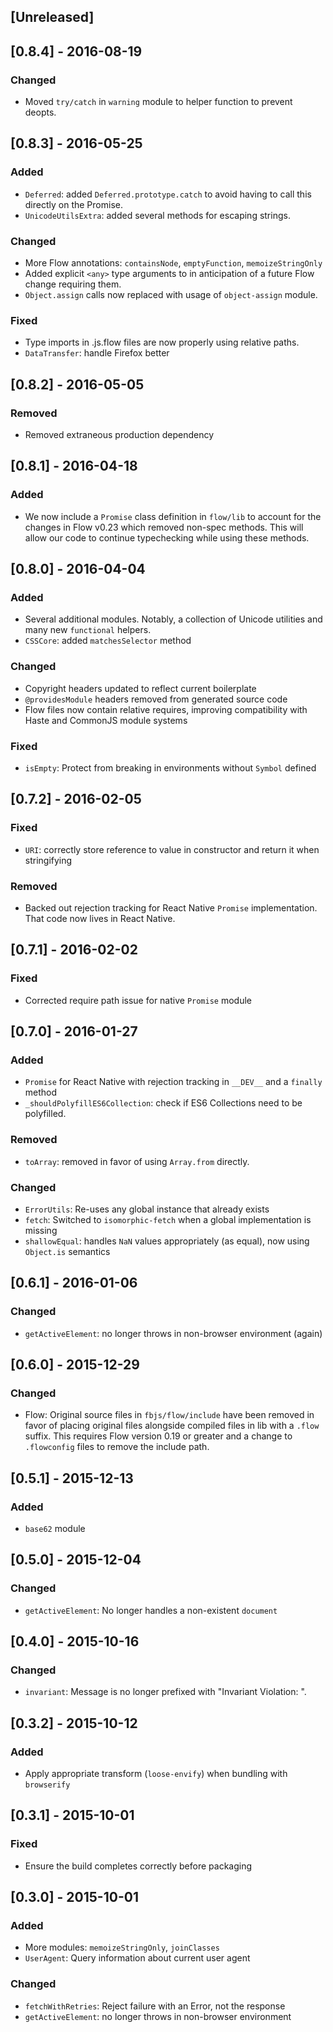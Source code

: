 ## [Unreleased]

## [0.8.4] - 2016-08-19

### Changed
- Moved `try/catch` in `warning` module to helper function to prevent deopts.


## [0.8.3] - 2016-05-25

### Added
- `Deferred`: added `Deferred.prototype.catch` to avoid having to call this directly on the Promise.
- `UnicodeUtilsExtra`: added several methods for escaping strings.

### Changed
- More Flow annotations: `containsNode`, `emptyFunction`, `memoizeStringOnly`
- Added explicit `<any>` type arguments to in anticipation of a future Flow change requiring them.
- `Object.assign` calls now replaced with usage of `object-assign` module.

### Fixed
- Type imports in .js.flow files are now properly using relative paths.
- `DataTransfer`: handle Firefox better


## [0.8.2] - 2016-05-05

### Removed
- Removed extraneous production dependency


## [0.8.1] - 2016-04-18

### Added
- We now include a `Promise` class definition in `flow/lib` to account for the changes in Flow v0.23 which removed non-spec methods. This will allow our code to continue typechecking while using these methods.


## [0.8.0] - 2016-04-04

### Added
- Several additional modules. Notably, a collection of Unicode utilities and many new `functional` helpers.
- `CSSCore`: added `matchesSelector` method

### Changed
- Copyright headers updated to reflect current boilerplate
- `@providesModule` headers removed from generated source code
- Flow files now contain relative requires, improving compatibility with Haste and CommonJS module systems

### Fixed
- `isEmpty`: Protect from breaking in environments without `Symbol` defined


## [0.7.2] - 2016-02-05

### Fixed
- `URI`: correctly store reference to value in constructor and return it when stringifying

### Removed
- Backed out rejection tracking for React Native `Promise` implementation. That code now lives in React Native.


## [0.7.1] - 2016-02-02

### Fixed

- Corrected require path issue for native `Promise` module


## [0.7.0] - 2016-01-27

### Added
- `Promise` for React Native with rejection tracking in `__DEV__` and a `finally` method
- `_shouldPolyfillES6Collection`: check if ES6 Collections need to be polyfilled.

### Removed
- `toArray`: removed in favor of using `Array.from` directly.

### Changed
- `ErrorUtils`: Re-uses any global instance that already exists
- `fetch`: Switched to `isomorphic-fetch` when a global implementation is missing
- `shallowEqual`: handles `NaN` values appropriately (as equal), now using `Object.is` semantics


## [0.6.1] - 2016-01-06

### Changed
- `getActiveElement`: no longer throws in non-browser environment (again)


## [0.6.0] - 2015-12-29

### Changed
- Flow: Original source files in `fbjs/flow/include` have been removed in favor of placing original files alongside compiled files in lib with a `.flow` suffix. This requires Flow version 0.19 or greater and a change to `.flowconfig` files to remove the include path.


## [0.5.1] - 2015-12-13

### Added
- `base62` module


## [0.5.0] - 2015-12-04

### Changed

- `getActiveElement`: No longer handles a non-existent `document`


## [0.4.0] - 2015-10-16

### Changed

- `invariant`: Message is no longer prefixed with "Invariant Violation: ".


## [0.3.2] - 2015-10-12

### Added
- Apply appropriate transform (`loose-envify`) when bundling with `browserify`


## [0.3.1] - 2015-10-01

### Fixed
- Ensure the build completes correctly before packaging


## [0.3.0] - 2015-10-01

### Added
- More modules: `memoizeStringOnly`, `joinClasses`
- `UserAgent`: Query information about current user agent

### Changed
- `fetchWithRetries`: Reject failure with an Error, not the response
- `getActiveElement`: no longer throws in non-browser environment
